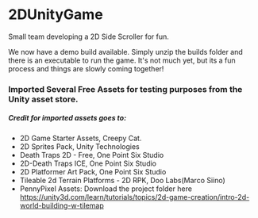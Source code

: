 # 2DUnityGame
Small team developing a 2D Side Scroller for fun. 

We now have a demo build available. Simply unzip the builds folder and there is an executable to run the game.
It's not much yet, but its a fun process and things are slowly coming together!

### Imported Several Free Assets for testing purposes from the Unity asset store.

##### Credit for imported assets goes to:
+ 2D Game Starter Assets, Creepy Cat.
+ 2D Sprites Pack, Unity Technologies
+ Death Traps 2D - Free, One Point Six Studio
+ 2D-Death Traps ICE, One Point Six Studio
+ 2D Platformer Art Pack, One Point Six Studio
+ Tileable 2d Terrain Platforms - 2D RPK, Doo Labs(Marco Siino)
+ PennyPixel Assets: Download the project folder here https://unity3d.com/learn/tutorials/topics/2d-game-creation/intro-2d-world-building-w-tilemap
